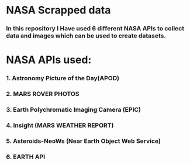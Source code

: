 # NASA Scrapped data
### In this repository I Have used 6 different NASA APIs to collect data and images which can be used to create datasets.
# NASA APIs used:
### 1. Astronomy Picture of the Day(APOD)
### 2. MARS ROVER PHOTOS
### 3. Earth Polychromatic Imaging Camera (EPIC) 
### 4. Insight (MARS WEATHER REPORT)
### 5. Asteroids-NeoWs (Near Earth Object Web Service)
### 6. EARTH API
